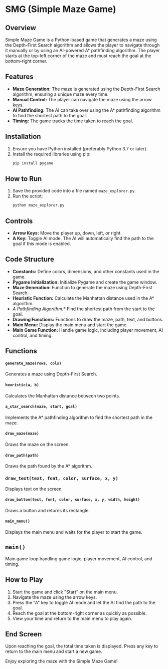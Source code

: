 # SMG (Simple Maze Game)

## Overview

Simple Maze Game is a Python-based game that generates a maze using the Depth-First Search algorithm and allows the player to navigate through it manually or by using an AI-powered A* pathfinding algorithm. The player starts at the top-left corner of the maze and must reach the goal at the bottom-right corner.

## Features

- **Maze Generation:** The maze is generated using the Depth-First Search algorithm, ensuring a unique maze every time.
- **Manual Control:** The player can navigate the maze using the arrow keys.
- **AI Pathfinding:** The AI can take over using the A* pathfinding algorithm to find the shortest path to the goal.
- **Timing:** The game tracks the time taken to reach the goal.

## Installation

1. Ensure you have Python installed (preferably Python 3.7 or later).
2. Install the required libraries using pip:
   ```bash
   pip install pygame
   ```

## How to Run

1. Save the provided code into a file named `maze_explorer.py`.
2. Run the script:
   ```bash
   python maze_explorer.py
   ```

## Controls

- **Arrow Keys:** Move the player up, down, left, or right.
- **A Key:** Toggle AI mode. The AI will automatically find the path to the goal if this mode is enabled.

## Code Structure

- **Constants:** Define colors, dimensions, and other constants used in the game.
- **Pygame Initialization:** Initialize Pygame and create the game window.
- **Maze Generation:** Function to generate the maze using Depth-First Search.
- **Heuristic Function:** Calculate the Manhattan distance used in the A* algorithm.
- **A* Pathfinding Algorithm:** Find the shortest path from the start to the goal.
- **Drawing Functions:** Functions to draw the maze, path, text, and buttons.
- **Main Menu:** Display the main menu and start the game.
- **Main Game Function:** Handle game logic, including player movement, AI control, and timing.

## Functions

#### `generate_maze(rows, cols)`
Generates a maze using Depth-First Search.

#### `heuristic(a, b)`
Calculates the Manhattan distance between two points.

#### `a_star_search(maze, start, goal)`
Implements the A* pathfinding algorithm to find the shortest path in the maze.

#### `draw_maze(maze)`
Draws the maze on the screen.

#### `draw_path(path)`
Draws the path found by the A* algorithm.

### `draw_text(text, font, color, surface, x, y)`
Displays text on the screen.

#### `draw_button(text, font, color, surface, x, y, width, height)`
Draws a button and returns its rectangle.

#### `main_menu()`
Displays the main menu and waits for the player to start the game.

## `main()`
Main game loop handling game logic, player movement, AI control, and timing.

## How to Play

1. Start the game and click "Start" on the main menu.
2. Navigate the maze using the arrow keys.
3. Press the "A" key to toggle AI mode and let the AI find the path to the goal.
4. Reach the goal at the bottom-right corner as quickly as possible.
5. View your time and return to the main menu to play again.

## End Screen

Upon reaching the goal, the total time taken is displayed. Press any key to return to the main menu and start a new game.

Enjoy exploring the maze with the Simple Maze Game!
